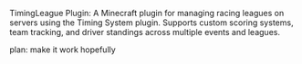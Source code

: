 TimingLeague Plugin:
A Minecraft plugin for managing racing leagues on servers using the Timing System plugin. Supports custom scoring systems, team tracking, and driver standings across multiple events and leagues.

plan:
make it work hopefully
